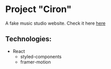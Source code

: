 # Project "Ciron"

A fake music studio website.
Check it here [here](https://ciron-music.netlify.app/)

## Technologies:

- React
  - styled-components
  - framer-motion
